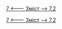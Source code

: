 [7 <--- ](7.md) [   Зміст   ](README.md) [--> 7.2](7_2.md)



[7 <--- ](7.md) [   Зміст   ](README.md) [--> 7.2](7_2.md)